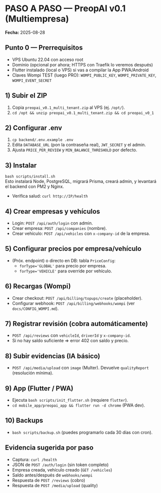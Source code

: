 # PASO A PASO — PreopAI v0.1 (Multiempresa)

**Fecha:** 2025-08-28

## Punto 0 — Prerrequisitos
- VPS Ubuntu 22.04 con acceso root
- Dominio (opcional por ahora; HTTPS con Traefik lo veremos después)
- Flutter instalado (local o VPS) si vas a compilar la App PWA/Android
- Claves Wompi TEST (luego PRO): `WOMPI_PUBLIC_KEY`, `WOMPI_PRIVATE_KEY`, `WOMPI_EVENT_SECRET`

## 1) Subir el ZIP
1. Copia `preopai_v0.1_multi_tenant.zip` al VPS (ej. `/opt/`).
2. `cd /opt && unzip preopai_v0.1_multi_tenant.zip && cd preopai_v0_1`

## 2) Configurar .env
1. `cp backend/.env.example .env`
2. Edita `DATABASE_URL` (pon la contraseña real), `JWT_SECRET` y el admin.
3. Ajusta `PRICE_PER_REVIEW` y `MIN_BALANCE_THRESHOLD` por defecto.

## 3) Instalar
`bash scripts/install.sh`  
Esto instalará Node, PostgreSQL, migrará Prisma, creará admin, y levantará el backend con PM2 y Nginx.

- Verifica salud: `curl http://IP/health`

## 4) Crear empresas y vehículos
- Login: `POST /api/auth/login` con admin.
- Crear empresa: `POST /api/companies` (nombre).
- Crear vehículo: `POST /api/vehicles` con `x-company-id` de la empresa.

## 5) Configurar precios por empresa/vehículo
- (Próx. endpoint) o directo en DB: tabla `PriceConfig`:
  - `forType='GLOBAL'` para precio por empresa.
  - `forType='VEHICLE'` para override por vehículo.

## 6) Recargas (Wompi)
- Crear checkout: `POST /api/billing/topups/create` (placeholder).
- Configurar webhook: `POST /api/billing/webhooks/wompi` (ver `docs/CONFIG_WOMPI.md`).

## 7) Registrar revisión (cobra automáticamente)
- `POST /api/reviews` con `vehicleId`, `driverId` y `x-company-id`.
- Si no hay saldo suficiente => error 402 con saldo y precio.

## 8) Subir evidencias (IA básico)
- `POST /api/media/upload` con `image` (Multer). Devuelve `qualityReport` (resolución mínima).

## 9) App (Flutter / PWA)
- Ejecuta `bash scripts/init_flutter.sh` (requiere `flutter`).
- `cd mobile_app/preopai_app && flutter run -d chrome` (PWA dev).

## 10) Backups
- `bash scripts/backup.sh` (puedes programarlo cada 30 días con cron).

## Evidencia sugerida por paso
- Captura: `curl /health`
- JSON de `POST /auth/login` (sin token completo)
- Empresa creada, vehículo creado (`GET /vehicles`)
- Saldo antes/después de `webhooks/wompi`
- Respuesta de `POST /reviews` (cobro)
- Respuesta de `POST /media/upload` (quality)
